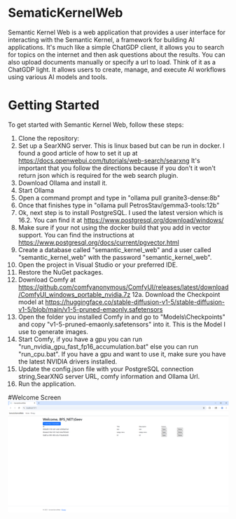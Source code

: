 # SematicKernelWeb
Semantic Kernel Web is a web application that provides a user interface for interacting with the Semantic Kernel, a framework for building AI applications.  It's much like a simple ChatGDP client, it allows you to search for topics on the internet and then ask questions about the results.  You can also upload documents manually or specify a url to load.  Think of it as a ChatGDP light.
It allows users to create, manage, and execute AI workflows using various AI models and tools.


# Getting Started
To get started with Semantic Kernel Web, follow these steps:
 1. Clone the repository:
 2. Set up a SearXNG server.  This is linux based but can be run in docker.  I found a good article of how to set it up at https://docs.openwebui.com/tutorials/web-search/searxng  It's important that you follow the directions because if you don't it won't return json which is required for the web search plugin.
 3. Download Ollama and install it.
 4. Start Ollama
 5. Open a command prompt and type in "ollama pull granite3-dense:8b"
 6. Once that finishes type in "ollama pull PetrosStav/gemma3-tools:12b"
 7. Ok, next step is to install PostgreSQL.  I used the latest version which is 16.2.  You can find it at https://www.postgresql.org/download/windows/
 8. Make sure if your not using the docker build that you add in vector support.  You can find the instructions at https://www.postgresql.org/docs/current/pgvector.html
 9. Create a database called "semantic_kernel_web" and a user called "semantic_kernel_web" with the password "semantic_kernel_web".
 10. Open the project in Visual Studio or your preferred IDE.
 11. Restore the NuGet packages.
 12. Download Comfy at https://github.com/comfyanonymous/ComfyUI/releases/latest/download/ComfyUI_windows_portable_nvidia.7z
 12a. Download the Checkpoint model at https://huggingface.co/stable-diffusion-v1-5/stable-diffusion-v1-5/blob/main/v1-5-pruned-emaonly.safetensors
 13. Open the folder you installed Comfy in and go to "Models\Checkpoints" and copy "v1-5-pruned-emaonly.safetensors" into it.  This is the Model I use to generate images.
 14. Start Comfy, if you have a gpu you can run "run_nvidia_gpu_fast_fp16_accumulation.bat" else you can run "run_cpu.bat".  If you have a gpu and want to use it, make sure you have the latest NVIDIA drivers installed.
 15. Update the config.json file with your PostgreSQL connection string,SearXNG server URL, comfy information and Ollama Url.
 16. Run the application.

#Welcome Screen
![Screenshot of the welcome screen.](https://github.com/FairfieldTekLLC/SematicKernelWeb/blob/main/WelcomeScreen.png?raw=true)
